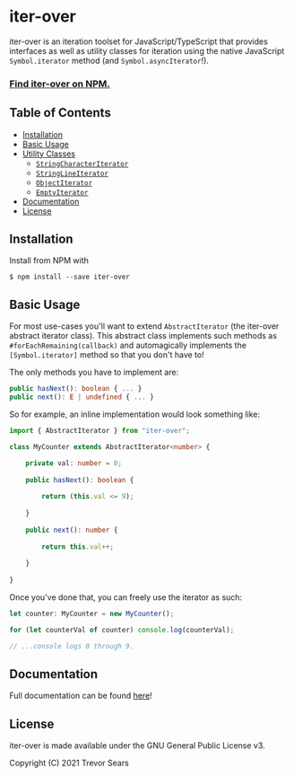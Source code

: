 # iter-over
iter-over is an iteration toolset for JavaScript/TypeScript that provides interfaces as well as utility classes for
iteration using the native JavaScript `Symbol.iterator` method (and `Symbol.asyncIterator`!).

### [Find iter-over on NPM.](https://www.npmjs.com/package/iter-over)

## Table of Contents

- [Installation](#installation)
- [Basic Usage](#basic-usage)
- [Utility Classes](#utility-classes)
  - [`StringCharacterIterator`](#stringcharacteriterator)
  - [`StringLineIterator`](#stringlineiterator)
  - [`ObjectIterator`](#objectiterator)
  - [`EmptyIterator`](#emptyiterator)
- [Documentation](#documentation)
- [License](#license)

## Installation
Install from NPM with
```
$ npm install --save iter-over
```

## Basic Usage
For most use-cases you'll want to extend `AbstractIterator` (the iter-over abstract iterator class). This abstract class
implements such methods as `#forEachRemaining(callback)` and automagically implements the `[Symbol.iterator]` method so
that you don't have to!

The only methods you have to implement are:

```typescript
public hasNext(): boolean { ... }
public next(): E | undefined { ... }
```

So for example, an inline implementation would look something like:

```typescript
import { AbstractIterator } from "iter-over";

class MyCounter extends AbstractIterator<number> {

	private val: number = 0;
	
	public hasNext(): boolean {
		
		return (this.val <= 9);
		
	}
	
	public next(): number {
		
		return this.val++;
		
	}
	
}
```

Once you've done that, you can freely use the iterator as such:

```typescript
let counter: MyCounter = new MyCounter();

for (let counterVal of counter) console.log(counterVal);

// ...console logs 0 through 9.
```

## Documentation
Full documentation can be found [here](https://t99.github.io/iter-over/)!

## License
iter-over is made available under the GNU General Public License v3.

Copyright (C) 2021 Trevor Sears
